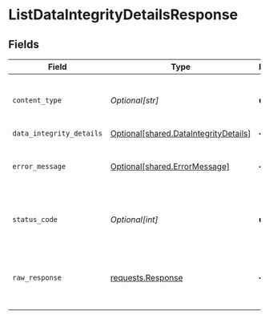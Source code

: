 # ListDataIntegrityDetailsResponse


## Fields

| Field                                                                                    | Type                                                                                     | Required                                                                                 | Description                                                                              |
| ---------------------------------------------------------------------------------------- | ---------------------------------------------------------------------------------------- | ---------------------------------------------------------------------------------------- | ---------------------------------------------------------------------------------------- |
| `content_type`                                                                           | *Optional[str]*                                                                          | :heavy_check_mark:                                                                       | HTTP response content type for this operation                                            |
| `data_integrity_details`                                                                 | [Optional[shared.DataIntegrityDetails]](undefined/models/shared/dataintegritydetails.md) | :heavy_minus_sign:                                                                       | OK                                                                                       |
| `error_message`                                                                          | [Optional[shared.ErrorMessage]](undefined/models/shared/errormessage.md)                 | :heavy_minus_sign:                                                                       | Your API request was not properly authorized.                                            |
| `status_code`                                                                            | *Optional[int]*                                                                          | :heavy_check_mark:                                                                       | HTTP response status code for this operation                                             |
| `raw_response`                                                                           | [requests.Response](https://requests.readthedocs.io/en/latest/api/#requests.Response)    | :heavy_minus_sign:                                                                       | Raw HTTP response; suitable for custom response parsing                                  |